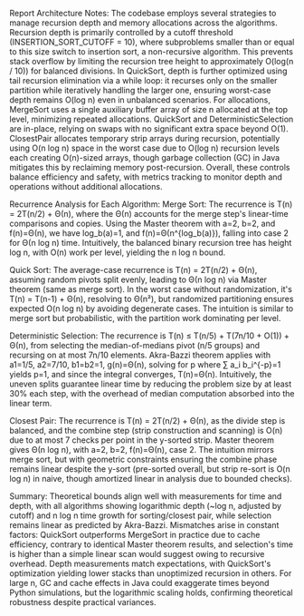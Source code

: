 Report
Architecture Notes:
The codebase employs several strategies to manage recursion depth and memory allocations across the algorithms. Recursion depth is primarily controlled by a cutoff threshold (INSERTION_SORT_CUTOFF = 10), where subproblems smaller than or equal to this size switch to insertion sort, a non-recursive algorithm. This prevents stack overflow by limiting the recursion tree height to approximately O(log(n / 10)) for balanced divisions. In QuickSort, depth is further optimized using tail recursion elimination via a while loop: it recurses only on the smaller partition while iteratively handling the larger one, ensuring worst-case depth remains O(log n) even in unbalanced scenarios. For allocations, MergeSort uses a single auxiliary buffer array of size n allocated at the top level, minimizing repeated allocations. QuickSort and DeterministicSelection are in-place, relying on swaps with no significant extra space beyond O(1). ClosestPair allocates temporary strip arrays during recursion, potentially using O(n log n) space in the worst case due to O(log n) recursion levels each creating O(n)-sized arrays, though garbage collection (GC) in Java mitigates this by reclaiming memory post-recursion. Overall, these controls balance efficiency and safety, with metrics tracking to monitor depth and operations without additional allocations.

Recurrence Analysis for Each Algorithm:
Merge Sort:
The recurrence is T(n) = 2T(n/2) + Θ(n), where the Θ(n) accounts for the merge step's linear-time comparisons and copies. Using the Master theorem with a=2, b=2, and f(n)=Θ(n), we have log_b(a)=1, and f(n)=Θ(n^{log_b(a)}), falling into case 2 for Θ(n log n) time. Intuitively, the balanced binary recursion tree has height log n, with O(n) work per level, yielding the n log n bound.

Quick Sort:
The average-case recurrence is T(n) = 2T(n/2) + Θ(n), assuming random pivots split evenly, leading to Θ(n log n) via Master theorem (same as merge sort). In the worst case without randomization, it's T(n) = T(n-1) + Θ(n), resolving to Θ(n²), but randomized partitioning ensures expected O(n log n) by avoiding degenerate cases. The intuition is similar to merge sort but probabilistic, with the partition work dominating per level.

Deterministic Selection:
The recurrence is T(n) ≤ T(n/5) + T(7n/10 + O(1)) + Θ(n), from selecting the median-of-medians pivot (n/5 groups) and recursing on at most 7n/10 elements. Akra-Bazzi theorem applies with a1=1/5, a2=7/10, b1=b2=1, g(n)=Θ(n), solving for p where ∑ a_i b_i^{-p}=1 yields p=1, and since the integral converges, T(n)=Θ(n). Intuitively, the uneven splits guarantee linear time by reducing the problem size by at least 30% each step, with the overhead of median computation absorbed into the linear term.

Closest Pair:
The recurrence is T(n) = 2T(n/2) + Θ(n), as the divide step is balanced, and the combine step (strip construction and scanning) is O(n) due to at most 7 checks per point in the y-sorted strip. Master theorem gives Θ(n log n), with a=2, b=2, f(n)=Θ(n), case 2. The intuition mirrors merge sort, but with geometric constraints ensuring the combine phase remains linear despite the y-sort (pre-sorted overall, but strip re-sort is O(n log n) in naive, though amortized linear in analysis due to bounded checks).

Summary: 
Theoretical bounds align well with measurements for time and depth, with all algorithms showing logarithmic depth (~log n, adjusted by cutoff) and n log n time growth for sorting/closest pair, while selection remains linear as predicted by Akra-Bazzi. Mismatches arise in constant factors: QuickSort outperforms MergeSort in practice due to cache efficiency, contrary to identical Master theorem results, and selection's time is higher than a simple linear scan would suggest owing to recursive overhead. Depth measurements match expectations, with QuickSort's optimization yielding lower stacks than unoptimized recursion in others. For large n, GC and cache effects in Java could exaggerate times beyond Python simulations, but the logarithmic scaling holds, confirming theoretical robustness despite practical variances.
